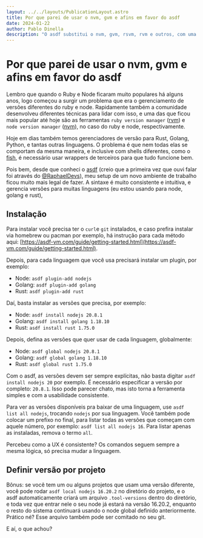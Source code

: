 ```yaml
---
layout: ../../layouts/PublicationLayout.astro
title: Por que parei de usar o nvm, gvm e afins em favor do asdf
date: 2024-01-22
author: Pablo Dinella
description: "O asdf substitui o nvm, gvm, rsvm, rvm e outros, com uma UX muito consistente e funcional"
--- 
```


# Por que parei de usar o nvm, gvm e afins em favor do asdf

Lembro que quando o Ruby e Node ficaram muito populares há alguns anos, logo começou a surgir um problema que era o gerenciamento de versões diferentes do ruby e node. Rapidamente também a comunidade desenvolveu diferentes técnicas para lidar com isso, e uma das que ficou mais popular até hoje são as ferramentas `ruby version manager` ([rvm](https://rvm.io/)) e `node version manager` ([nvm](https://github.com/nvm-sh/nvm)), no caso do ruby e node, respectivamente. 

Hoje em dias também temos gerenciadores de versão para Rust, Golang, Python, e tantas outras linguagens. O problema é que nem todas elas se comportam da mesma maneira, e inclusive com shells diferentes, como o [fish](https://fishshell.com/), é necessário usar wrappers de terceiros para que tudo funcione bem.

Pois bem, desde que conheci o [asdf](https://asdf-vm.com/) (creio que a primeira vez que ouvi falar foi através do [@RaphaelDevs](https://twitter.com/RaphaelDevs)), meu setup de um novo ambiente de trabalho ficou muito mais legal de fazer. A sintaxe é muito consistente e intuitiva, e gerencia versões para muitas linguagens (eu estou usando para node, golang e rust),

## Instalação

Para instalar você precisa ter o `curl`e `git` instalados, e caso prefira instalar via homebrew ou pacman por exemplo, há instrução para cada método aqui: [https://asdf-vm.com/guide/getting-started.html](https://asdf-vm.com/guide/getting-started.html).

Depois, para cada linguagem que você usa precisará instalar um plugin, por exemplo:

- Node: `asdf plugin-add nodejs`
- Golang: `asdf plugin-add golang`
- Rust: `asdf plugin-add rust`

Daí, basta instalar as versões que precisa, por exemplo:

- Node: `asdf install nodejs 20.8.1`  
- Golang: `asdf install golang 1.18.10`
- Rust: `asdf install rust 1.75.0`

Depois, defina as versões que quer usar de cada linguagem, globalmente:

- Node: `asdf global nodejs 20.8.1`  
- Golang: `asdf global golang 1.18.10`
- Rust: `asdf global rust 1.75.0`

Com o asdf, as versões devem ser sempre explícitas, não basta digitar `asdf install nodejs 20` por exemplo. É necessário especificar a versão por completo: `20.8.1`. Isso pode parecer chato, mas isto torna a ferramenta simples e com a usabilidade consistente.

Para ver as versões disponíveis pra baixar de uma linguagem, use `asdf list all nodejs`, trocando `nodejs` por sua linguagem. Você também pode colocar um prefixo no final, para listar todas as versões que começam com aquele número, por exemplo: `asdf list all nodejs 16`. Para listar apenas as instaladas, remova o termo `all`.

Percebeu como a UX é consistente? Os comandos seguem sempre a mesma lógica, só precisa mudar a linguagem.

## Definir versão por projeto

Bônus: se você tem um ou alguns projetos que usam uma versão diferente, você pode rodar `asdf local nodejs 16.20.2` no diretório do projeto, e o asdf automaticamente criará um arquivo `.tool-versions` dentro do diretório, e toda vez que entrar nele o seu node já estará na versão 16.20.2, enquanto o resto do sistema continuará usando o node global definido anteriormente. Prático né? Esse arquivo também pode ser comitado no seu git.

E aí, o que achou?
<!--stackedit_data:
eyJoaXN0b3J5IjpbLTIwNzI0Mzg1NV19
-->
